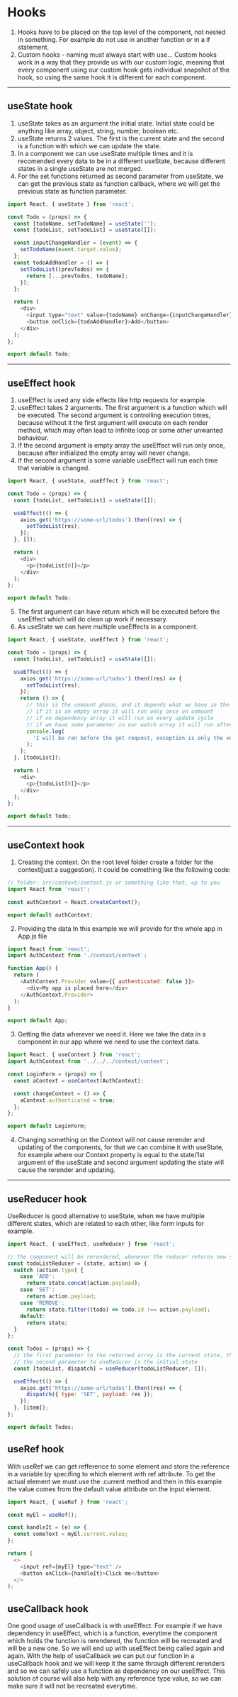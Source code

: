 # Hooks

1. Hooks have to be placed on the top level of the component, not nested in something. For example do not use in another function or in a if statement.
2. Custom hooks - naming must always start with use... Custom hooks work in a way that they provide us with our custom logic, meaning that every component using our custom hook gets individual snapshot of the hook, so using the same hook it is different for each component.

---

## useState hook

1. useState takes as an argument the initial state. Initial state could be anything like array, object, string, number, boolean etc.
2. useState returns 2 values. The first is the current state and the second is a function with which we can update the state.
3. In a component we can use useState multiple times and it is recomended every data to be in a different useState, because different states in a single useState are not merged.
4. For the set functions returned as second parameter from useState, we can get the previous state as function callback, where we will get the previous state as function parameter.

```javascript
import React, { useState } from 'react';

const Todo = (props) => {
  const [todoName, setTodoName] = useState('');
  const [todoList, setTodoList] = useState([]);

  const inputChangeHandler = (event) => {
    setTodoName(event.target.value);
  };
  const todoAddHandler = () => {
    setTodoList((prevTodos) => {
      return [...prevTodos, todoName];
    });
  };

  return (
    <div>
      <input type="text" value={todoName} onChange={inputChangeHandler} />
      <button onClick={todoAddHandler}>Add</button>
    </div>
  );
};

export default Todo;
```

---

## useEffect hook

1. useEffect is used any side effects like http requests for example.
2. useEffect takes 2 arguments. The first argument is a function which will be executed. The second argument is controlling execution times, because without it the first argument will execute on each render method, which may often lead to infinite loop or some other unwanted behaviour.
3. If the second argument is empty array the useEffect will run only once, because after initialized the empty array will never change.
4. If the second argument is some variable useEffect will run each time that variable is changed.

```javascript
import React, { useState, useEffect } from 'react';

const Todo = (props) => {
  const [todoList, setTodoList] = useState([]);

  useEffect(() => {
    axios.get('https://some-url/todos').then((res) => {
      setTodoList(res);
    });
  }, []);

  return (
    <div>
      <p>{todoList[0]}</p>
    </div>
  );
};

export default Todo;
```

5. The first argument can have return which will be executed before the useEffect which will do clean up work if necessary.
6. As useState we can have multiple useEffects in a component.

```javascript
import React, { useState, useEffect } from 'react';

const Todo = (props) => {
  const [todoList, setTodoList] = useState([]);

  useEffect(() => {
    axios.get('https://some-url/todos').then((res) => {
      setTodoList(res);
    });
    return () => {
      // this is the unmount phase, and it depends what we have in the dependency array.
      // if it is an empty array it will run only once on unmount
      // if no dependency array it will run on every update cycle
      // if we have some parameter in our watch array it will run after change allowing us to the some follow up action
      console.log(
        'I will be ran before the get request, exception is only the very first render of the component'
      );
    };
  }, [todoList]);

  return (
    <div>
      <p>{todoList[0]}</p>
    </div>
  );
};

export default Todo;
```

---

## useContext hook

1. Creating the context.
   On the root level folder create a folder for the context(just a suggestion). It could be comething like the following code:

```javascript
// folder: src/context/context.js or something like that, up to you
import React from 'react';

const authContext = React.createContext();

export default authContext;
```

2. Providing the data
   In this example we will provide for the whole app in App.js file

```javascript
import React from 'react';
import AuthContext from './context/context';

function App() {
  return (
    <AuthContext.Provider value={{ authenticated: false }}>
      <div>My app is placed here</div>
    </AuthContext.Provider>
  );
}

export default App;
```

3. Getting the data wherever we need it.
   Here we take the data in a component in our app where we need to use the context data.

```javascript
import React, { useContext } from 'react';
import AuthContext from '../../../context/context';

const LoginForm = (props) => {
  const aContext = useContext(AuthContext);

  const changeContext = () => {
    aContext.authenticated = true;
  };
};

export default LoginForm;
```

4. Changing something on the Context will not cause rerender and updating of the components, for that we can combine it with useState, for example where our Context property is equal to the state/1st argument of the useState and second argument updating the state will cause the rerender and updating.

---

## useReducer hook

UseReducer is good alternative to useState, when we have multiple different states, which are related to each other, like form inputs for example.

```javascript
import React, { useEffect, useReducer } from 'react';

// the component will be rerendered, whenever the reducer returns new state
const todoListReducer = (state, action) => {
  switch (action.type) {
    case 'ADD':
      return state.concat(action.payload);
    case 'SET':
      return action.payload;
    case 'REMOVE':
      return state.filter((todo) => todo.id !== action.payload);
    default:
      return state;
  }
};

const Todos = (props) => {
  // the first parameter to the returned array is the current state, the second is the dispatch function with which we update the state
  // the second parameter to useReducer is the initial state
  const [todoList, dispatch] = useReducer(todoListReducer, []);

  useEffect(() => {
    axios.get('https://some-url/todos').then((res) => {
      dispatch({ type: 'SET', payload: res });
    });
  }, [item]);
};

export default Todos;
```

## useRef hook

With useRef we can get refference to some element and store the reference in a variable by specifing to which element with ref attribute. To get the actual element we must use the .current method and then in this example the value comes from the default value attribute on the input element.

```javascript
import React, { useRef } from 'react';

const myEl = useRef();

const handleIt = (e) => {
  const someText = myEl.current.value;
};

return (
  <>
    <input ref={myEl} type="text" />
    <button onClick={handleIt}>Click me</button>
  </>
);
```

## useCallback hook

One good usage of useCallback is with useEffect. For example if we have dependency in useEffect, which is a function, everytime the component which holds the function is rerendered, the function will be recreated and will be a new one. So we will end up with useEffect being called again and again. With the help of useCallback we can put our function in a useCallback hook and we will keep it the same through different rerenders and so we can safely use a function as dependency on our useEffect. This solution of course will also help with any reference type value, so we can make sure it will not be recreated everytime.
